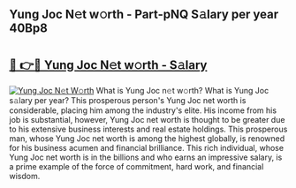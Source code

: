 ## Yung Joc N𝚎t w𝚘rth - Part-pNQ S𝚊lary per year 40Bp8

# <h2><a href="http://gc3r4b.nevu.top/?p=Yung+Joc">🔗 👉🔴 Yung Joc N𝚎t w𝚘rth - S𝚊lary</a></h2>

[![Yung Joc N𝚎t W𝚘rth](https://i.imgur.com/Oavwk0R.jpeg)](http://gc3r4b.nevu.top/?p=Yung+Joc)
What is Yung Joc n𝚎t w𝚘rth? What is Yung Joc s𝚊lary per year?
This prosperous person's Yung Joc net worth is considerable, placing him among the industry's elite. His income from his job is substantial, however, Yung Joc net worth is thought to be greater due to his extensive business interests and real estate holdings. This prosperous man, whose Yung Joc net worth is among the highest globally, is renowned for his business acumen and financial brilliance. This rich individual, whose Yung Joc net worth is in the billions and who earns an impressive salary, is a prime example of the force of commitment, hard work, and financial wisdom.
